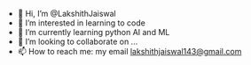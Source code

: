 - 👋 Hi, I’m @LakshithJaiswal
- 👀 I’m interested in learning to code
- 🌱 I’m currently learning python AI and ML
- 💞️ I’m looking to collaborate on ...
- 📫 How to reach me: my email lakshithjaiswal143@gmail.com

<!---
LakshithJaiswal/LakshithJaiswal is a ✨ special ✨ repository because its `README.md` (this file) appears on your GitHub profile.
You can click the Preview link to take a look at your changes.
--->
